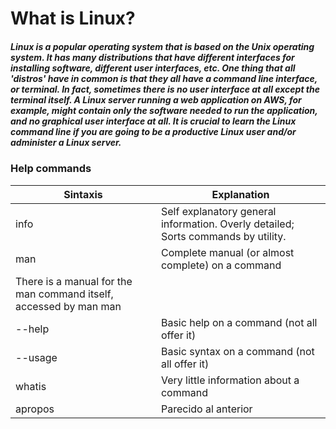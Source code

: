 # What is Linux?

##### Linux is a popular operating system that is based on the Unix operating system. It has many distributions that have different interfaces for installing software, different user interfaces, etc. One thing that all 'distros' have in common is that they all have a command line interface, or terminal. In fact, sometimes there is no user interface at all except the terminal itself. A Linux server running a web application on AWS, for example, might contain only the software needed to run the application, and no graphical user interface at all. It is crucial to learn the Linux command line if you are going to be a productive Linux user and/or administer a Linux server.

### Help commands

| Sintaxis	 | Explanation |
|-----------|-----------|
| info | Self explanatory general information. Overly detailed; Sorts commands by utility. |
| man <command> | Complete manual (or almost complete) on a command
There is a manual for the man command itself, accessed by man man |
| <command> --help | Basic help on a command (not all offer it) |
| <command> --usage | Basic syntax on a command (not all offer it) |
| whatis <command> | Very little information about a command |
| apropos <command> | Parecido al anterior |




